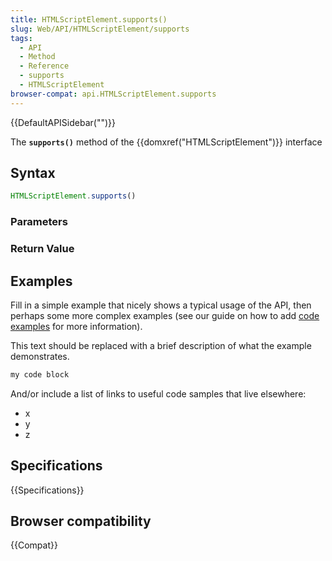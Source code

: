 ```yaml
---
title: HTMLScriptElement.supports()
slug: Web/API/HTMLScriptElement/supports
tags:
  - API
  - Method
  - Reference
  - supports
  - HTMLScriptElement
browser-compat: api.HTMLScriptElement.supports
---
```

{{DefaultAPISidebar("")}}

The **`supports()`** method of the {{domxref("HTMLScriptElement")}} interface 

## Syntax

```js
HTMLScriptElement.supports()
```

### Parameters



### Return Value



## Examples

Fill in a simple example that nicely shows a typical usage of the API, then perhaps some more complex examples (see our guide on how to add [code examples](/en-US/docs/MDN/Contribute/Structures/Code_examples) for more information).

This text should be replaced with a brief description of what the example demonstrates.

```js
my code block
```

And/or include a list of links to useful code samples that live elsewhere:

*   x
*   y
*   z

## Specifications

{{Specifications}}

## Browser compatibility

{{Compat}}

